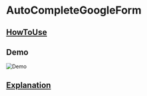 # AutoCompleteGoogleForm

## [HowToUse](https://github.com/zen8841/AutoCompleteGoogleForm/blob/main/HowToUse.md)

## Demo

![Demo](https://github.com/zen8841/AutoCompleteGoogleForm/blob/main/Demo/Demo.gif)

## [Explanation](https://github.com/zen8841/AutoCompleteGoogleForm/blob/main/Explanation.md)

